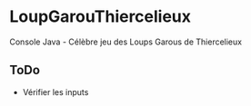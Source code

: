 # LoupGarouThiercelieux
Console Java - Célèbre jeu des Loups Garous de Thiercelieux

## ToDo

* Vérifier les inputs
